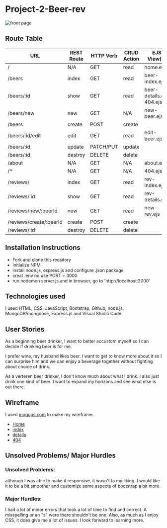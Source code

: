 # Project-2-Beer-rev

![front page](public/assets/brewski-buddy.png)

Route Table
------------

|       **URL**           | **REST Route** | **HTTP Verb** | **CRUD Action** |   **EJS View(s)**         | **Created Yet?**  |
| ---------------         | -------------- | ------------- | --------------- | ------------------------  | ----------------- |
| /                       | N/A            | GET           | read            | home.ejs                  | YES               |
| /beers                  | index          | GET           | read            | beer-index.ejs            | YES               |
| /beers/:id              | show           | GET           | read            | beer-details.ejs, 404.ejs | YES, NO           |
| /beers/new              | new            | GET           | N/A             | new-beer.ejs              | NO                |
| /beers                  | create         | POST          | create          |                           | NO                |
| /beers/:id/edit         | edit           | GET           | read            | edit-beer.ejs             | NO                |
| /beers/:id              | update         | PATCH/PUT     | update          |                           | NO                |
| /beers/:id              | destroy        | DELETE        | delete          |                           | NO                |
| /about                  | N/A            | GET           | N/A             | about.ejs                 | NO                |
| /*                      | N/A            | GET           | N/A             | 404.ejs                   | NO                |
| /reviews/	              | index	         | GET	         | read	           | rev-index.ejs	           | NO                |
| /reviews/:id	            | show	         | GET	         | read	           | rev-details.ejs	         | NO                |
| /reviews/new/:beerId     | new	           | GET	         | read	           | new-rev.ejs	             | NO                |
| /reviews/create/:beerId  | create	       | POST	         | create		       |                           | NO                |
| /reviews/:id	            | destroy	       | DELETE	       | delete		       |                           | NO                |


Installation Instructions
-------------

- Fork and clone this reository
- Initialize NPM
- install node.js, express.js and configure .json package
- creat .env nd use PORT = 3000
- run nodemon server.js and in browser, go to 'http://localhost:3000'


Technologies used
------------

I used HTML, CSS, JavaScript, Bootstrap, Github, node.js, MongoDB/mongoose, Express.js and Visual Studio Code.


User Stories
----------

As a beginning beer drinker, I want to better accustom myself so I can decide if drinking beer is for me.

I prefer wine, my husband likes beer. I want to get to know more about it so I can surprise him and we can enjoy a beverage together without fighting about choice of drink.

As a verteren beer drinker, I don't know much about what I drink. I also just drink one kind of beer. I want to expand my horizons and see what else is out there.


Wireframe
---------

I used [moqups.com](https://moqups.com/) to make my wireframe.  

 - [Home](public/assets/Wireframe/home.jpg)
 - [index](public/assets/Wireframe/beer-index.jpg)
 - [details](public/assets/Wireframe/beer-detail.jpg)
 - [404](public/assets/Wireframe/404.jpg)

Unsolved Problems/ Major Hurdles
-------------------------

### Unsolved Problems: 
although I was able to make it responsive, it wasn't to  my liking.  I would like it to be a bit smoother and customize some aspects of bootstrap a bit more.

### Major Hurdles:
I had a lot of minor errors that took a lot of time to find and correct.  A misspelling or an "s" were there shouldn't be one.  Also, as much as I enjoy CSS, it does give me a lot of issues.  I look forward to learning more.